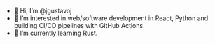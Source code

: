- 👋 Hi, I’m @jgustavoj
- 👀 I’m interested in web/software development in React, Python and building CI/CD pipelines with GitHub Actions.
- 🌱 I’m currently learning Rust.


<!---
- 📫 How to reach me:

[<img src="https://user-images.githubusercontent.com/68017589/210603423-ff3c83cb-f47c-4d82-a87a-5b1598c7e721.png" width="25"/> 

(https://twitter.com/Gus_Jime) [📩](recruitment@gusj.dev)
-->

